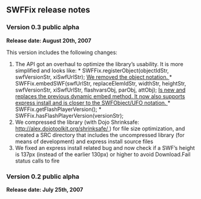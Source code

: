 ## SWFFix release notes ##

### Version 0.3 public alpha ###

**Release date: August 20th, 2007**

This version includes the following changes:

  1. The API got an overhaul to optimize the library’s usability. It is more simplified and looks like:
    * SWFFix.registerObject(objectIdStr, swfVersionStr, xiSwfUrlStr); [We removed the object notation. ](.md)
    * SWFFix.embedSWF(swfUrlStr, replaceElemIdStr, widthStr, heightStr, swfVersionStr, xiSwfUrlStr, flashvarsObj, parObj, attObj); [Is new and replaces the previous dynamic embed method. It now also supports express install and is closer to the SWFObject/UFO notation. ](.md)
    * SWFFix.getFlashPlayerVersion();
    * SWFFix.hasFlashPlayerVersion(versionStr);
  1. We compressed the library (with Dojo Shrinksafe: [http://alex.dojotoolkit.org/shrinksafe/ ](.md)) for file size optimization, and created a SRC directory that includes the uncompressed library (for means of development) and express install source files
  1. We fixed an express install related bug and now check if a SWF’s height is 137px (instead of the earlier 130px) or higher to avoid Download.Fail status calls to fire

### Version 0.2 public alpha ###

**Release date: July 25th, 2007**